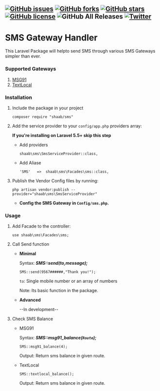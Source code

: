 [![GitHub issues](https://img.shields.io/github/issues/shihabEK/Sms-Gateway-Handler.svg)](https://github.com/shihabEK/Sms-Gateway-Handler/issues)
[![GitHub forks](https://img.shields.io/github/forks/shihabEK/Sms-Gateway-Handler.svg)](https://github.com/shihabEK/Sms-Gateway-Handler/network)
[![GitHub stars](https://img.shields.io/github/stars/shihabEK/Sms-Gateway-Handler.svg)](https://github.com/shihabEK/Sms-Gateway-Handler/stargazers)
[![GitHub license](https://img.shields.io/github/license/shihabEK/Sms-Gateway-Handler.svg)](https://github.com/shihabEK/Sms-Gateway-Handler)
![GitHub All Releases](https://img.shields.io/github/downloads/shihabEK/Sms-Gateway-Handler/total.svg)
[![Twitter](https://img.shields.io/twitter/url/https/github.com/shihabEK/Sms-Gateway-Handler.svg?style=social)](https://twitter.com/intent/tweet?text=Wow:&url=https%3A%2F%2Fgithub.com%2FshihabEK%2FSms-Gateway-Handler)
---
# SMS Gateway Handler

This Laravel Package will helpto  send SMS through various SMS Gateways simpler than ever.

### Supported Gateways

1. [MSG91  ](https://msg91.com/)
2. [TextLocal](https://www.textlocal.com/)


### Installation


1. Include the package in your project

    ```
    composer require "shaab/sms"
    ```

2. Add the service provider to your `config/app.php` providers array:

    **If you're installing on Laravel 5.5+ skip this step**

    * Add providers
        ```
        shaab\sms\SmsServiceProvider::class,
        ```
    * Add Aliase
        ```
        'SMS'   =>  shaab\sms\Facades\sms::class,
        ```
3. Publish the Vendor Config files by running:

    ```
    php artisan vendor:publish --provider="shaab\sms\SmsServiceProvider"
    ```

    * **Config the SMS Gateway in `Config/sms.php`.**

### Usage

1.  Add Facade to the controller:

    ```
    use shaab\sms\Facades\sms;
    ```
2. Call Send function

    * **Minimal**

        Syntax: ***SMS::send($to,$message);***

        ```
        SMS::send(9567######,"Thank you!");
        ```

        `to`: Single mobile number or an array of numbers

        Note: Its basic function in the package.

    * **Advanced**

        --In development--


3. Check SMS Balance

    * MSG91

        Syntax: ***SMS::msg91_balance(`Route`);***
        ```
        SMS::msg91_balance(4);
        ```
        Output: Return sms balance in given route.

    * TextLocal

        ```
        SMS::textlocal_balance();
        ```
        Output: Return sms balance in given route.



